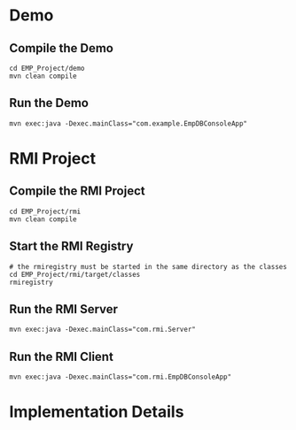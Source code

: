 # Demo

## Compile the Demo

```shell
cd EMP_Project/demo
mvn clean compile
```

## Run the Demo

```shell
mvn exec:java -Dexec.mainClass="com.example.EmpDBConsoleApp"
```

# RMI Project

## Compile the RMI Project

```shell
cd EMP_Project/rmi
mvn clean compile
```

## Start the RMI Registry

```shell
# the rmiregistry must be started in the same directory as the classes
cd EMP_Project/rmi/target/classes
rmiregistry
```

## Run the RMI Server

```shell
mvn exec:java -Dexec.mainClass="com.rmi.Server"
```

## Run the RMI Client

```shell
mvn exec:java -Dexec.mainClass="com.rmi.EmpDBConsoleApp"
```

# Implementation Details

